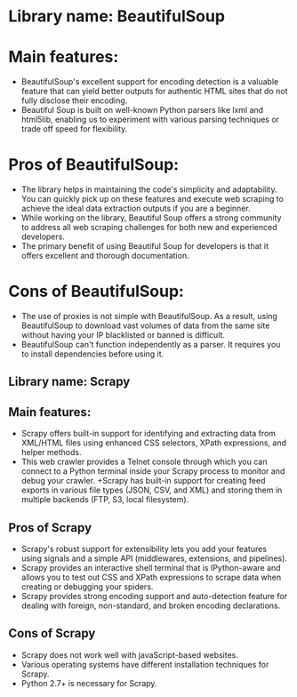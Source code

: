 # Library name: **BeautifulSoup**

# Main features: 
+ BeautifulSoup's excellent support for encoding detection is a valuable feature that can yield better outputs for authentic HTML sites that do not fully disclose their encoding. 
+ Beautiful Soup is built on well-known Python parsers like lxml and html5lib, enabling us to experiment with various parsing techniques or trade off speed for flexibility. 
# Pros of **BeautifulSoup**:
* The library helps in maintaining the code's simplicity and adaptability. You can quickly pick up on these features and execute web scraping to achieve the ideal data extraction outputs if you are a beginner.
* While working on the library, Beautiful Soup offers a strong community to address all web scraping challenges for both new and experienced developers.
* The primary benefit of using Beautiful Soup for developers is that it offers excellent and thorough documentation.

# Cons of **BeautifulSoup**:
+ The use of proxies is not simple with BeautifulSoup. As a result, using BeautifulSoup to download vast volumes of data from the same site without having your IP blacklisted or banned is difficult.
+ BeautifulSoup can't function independently as a parser. It requires you to install dependencies before using it.

## Library name: **Scrapy**
## Main features: 
+ Scrapy offers built-in support for identifying and extracting data from XML/HTML files using enhanced CSS selectors, XPath expressions, and helper methods.
+ This web crawler provides a Telnet console through which you can connect to a Python terminal inside your Scrapy process to monitor and debug your crawler.
+Scrapy has built-in support for creating feed exports in various file types (JSON, CSV, and XML) and storing them in multiple backends (FTP, S3, local filesystem).
## Pros of **Scrapy**
+ Scrapy's robust support for extensibility lets you add your features using signals and a simple API (middlewares, extensions, and pipelines).
+ Scrapy provides an interactive shell terminal that is IPython-aware and allows you to test out CSS and XPath expressions to scrape data when creating or debugging your spiders.
+ Scrapy provides strong encoding support and auto-detection feature for dealing with foreign, non-standard, and broken encoding declarations.
## Cons of **Scrapy**
+ Scrapy does not work well with javaScript-based websites.
+ Various operating systems have different installation techniques for Scrapy.
+ Python 2.7+ is necessary for Scrapy.
